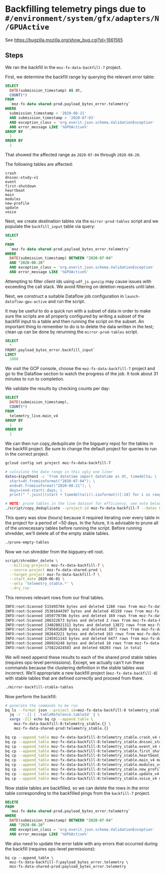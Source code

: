 # Backfilling telemetry pings due to `#/environment/system/gfx/adapters/N/GPUActive`

See https://bugzilla.mozilla.org/show_bug.cgi?id=1661565

## Steps

We ran the backfill in the `moz-fx-data-backfill-7` project.

First, we determine the backfill range by querying the relevant error table:

```sql
SELECT
  DATE(submission_timestamp) AS dt,
  COUNT(*)
FROM
  `moz-fx-data-shared-prod.payload_bytes_error.telemetry`
WHERE
  submission_timestamp < '2020-08-21'
  AND submission_timestamp > '2020-07-03'
  AND exception_class = 'org.everit.json.schema.ValidationException'
  AND error_message LIKE '%GPUActive%'
GROUP BY
  1
ORDER BY
  1
```

That showed the affected range as `2020-07-04` through `2020-08-20`.

The following tables are affected:

```
crash
dnssec-study-v1
event
first-shutdown
heartbeat
main
modules
new-profile
update
voice
```

Next, we create destination tables via the `mirror-prod-tables` script and
we populate the `backfill_input` table via query:

```sql
SELECT
  *
FROM
  `moz-fx-data-shared-prod.payload_bytes_error.telemetry`
WHERE
  DATE(submission_timestamp) BETWEEN "2020-07-04"
  AND "2020-08-20"
  AND exception_class = 'org.everit.json.schema.ValidationException'
  AND error_message LIKE '%GPUActive%'
```

Attempting to filter client ids using `udf_js.gunzip` may cause issues with 
exceeding the call stack. We avoid filtering on deletion requests until later.

Next, we construct a suitable Dataflow job configuration in
`launch-dataflow-gpu-active` and run the script.

It may be useful to do a quick run with a subset of data in order to make
sure the scripts are all properly configured by writing a subset of the backfill
input to a table and then running the script on the subset. An important thing to
remember to do is to delete the data written in the test; clean up can be done
by rerunning the `mirror-prod-tables` script.

```sql
SELECT
  *
FROM7.payload_bytes_error.backfill_input`
LIMIT
  1000
```

We visit the GCP console, choose the `moz-fx-data-backfill-7` project
and go to the Dataflow section to watch the progress of the job.
It took about 31 minutes to run to completion.

We validate the results by checking counts per day:

```sql
SELECT
  DATE(submission_timestamp),
  COUNT(*)
FROM
  telemetry_live.main_v4
GROUP BY
  1
ORDER BY
  1
```

We can then run copy_deduplicate (in the bigquery repo) for the tables in the
backfill project. Be sure to change the default project for queries to run in
the correct project.

```bash
gcloud config set project moz-fx-data-backfill-7

# calculate the date range in this ugly one liner
dates=$(python3 -c 'from datetime import datetime as dt, timedelta; \
  start=dt.fromisoformat("2020-07-04"); \
  end=dt.fromisoformat("2020-08-21"); \
  days=(end-start).days; \
  print(" ".join([(start + timedelta(i)).isoformat()[:10] for i in range(days)]))')

# NOTE: prune tables in the live dataset for efficiency, see note below
./script/copy_deduplicate --project-id moz-fx-data-backfill-7 --dates $(echo $dates)
```

This query was slow (hours) because it required iterating over every table in
the project for a period of ~50 days. In the future, it is advisable to prune
all of the unnecessary tables before running the script. Before running
shredder, we'll delete all of the empty stable tables.

```bash
./prune-empty-tables
```

Now we run shredder from the bigquery-etl root.

```bash
script/shredder_delete \
  --billing-projects moz-fx-data-backfill-7 \
  --source-project moz-fx-data-shared-prod \
  --target-project moz-fx-data-backfill-7 \
  --start_date 2020-06-01 \
  --only 'telemetry_stable.*' \
  --dry_run
```

This removes relevant rows from our final tables.

```bash
INFO:root:Scanned 515495784 bytes and deleted 1280 rows from moz-fx-data-backfill-7.telemetry_stable.crash_v4
INFO:root:Scanned 35301644397 bytes and deleted 45159 rows from moz-fx-data-backfill-7.telemetry_stable.event_v4
INFO:root:Scanned 1059770786 bytes and deleted 169 rows from moz-fx-data-backfill-7.telemetry_stable.first_shutdown_v4
INFO:root:Scanned 286322673 bytes and deleted 2 rows from moz-fx-data-backfill-7.telemetry_stable.heartbeat_v4
INFO:root:Scanned 134028021311 bytes and deleted 13872 rows from moz-fx-data-backfill-7.telemetry_stable.main_v4
INFO:root:Scanned 2795691020 bytes and deleted 1071 rows from moz-fx-data-backfill-7.telemetry_stable.modules_v4
INFO:root:Scanned 302643221 bytes and deleted 163 rows from moz-fx-data-backfill-7.telemetry_stable.new_profile_v4
INFO:root:Scanned 1245911143 bytes and deleted 6477 rows from moz-fx-data-backfill-7.telemetry_stable.update_v4
INFO:root:Scanned 286924248 bytes and deleted 10 rows from moz-fx-data-backfill-7.telemetry_stable.voice_v4
INFO:root:Scanned 175822424583 and deleted 68203 rows in total
```

We will need append these results to each of the shared prod stable tables
(requires ops-level permissions). Except, we actually can't run these commands
because the clustering definition in the stable tables was incorrect. We'll
appropriate a new backfill project (`moz-fx-data-backfill-8`) with stable tables
that are defined correctly and proceed from there.

```bash
./mirror-backfill-stable-tables
```

Now perform the backfill:

```bash
# generate the commands to be run
bq ls --format json --project_id=moz-fx-data-backfill-8 telemetry_stable | \
  jq -r '.[] | .tableReference.tableId' | \
  xargs -I{} echo bq cp --append_table \
    moz-fx-data-backfill-8:telemetry_stable.{} \
    moz-fx-data-shared-prod:telemetry_stable.{}
```

```bash
bq cp --append_table moz-fx-data-backfill-8:telemetry_stable.crash_v4 moz-fx-data-shared-prod:telemetry_stable.crash_v4
bq cp --append_table moz-fx-data-backfill-8:telemetry_stable.dnssec_study_v1_v4 moz-fx-data-shared-prod:telemetry_stable.dnssec_study_v1_v4
bq cp --append_table moz-fx-data-backfill-8:telemetry_stable.event_v4 moz-fx-data-shared-prod:telemetry_stable.event_v4
bq cp --append_table moz-fx-data-backfill-8:telemetry_stable.first_shutdown_v4 moz-fx-data-shared-prod:telemetry_stable.first_shutdown_v4
bq cp --append_table moz-fx-data-backfill-8:telemetry_stable.heartbeat_v4 moz-fx-data-shared-prod:telemetry_stable.heartbeat_v4
bq cp --append_table moz-fx-data-backfill-8:telemetry_stable.main_v4 moz-fx-data-shared-prod:telemetry_stable.main_v4
bq cp --append_table moz-fx-data-backfill-8:telemetry_stable.modules_v4 moz-fx-data-shared-prod:telemetry_stable.modules_v4
bq cp --append_table moz-fx-data-backfill-8:telemetry_stable.new_profile_v4 moz-fx-data-shared-prod:telemetry_stable.new_profile_v4
bq cp --append_table moz-fx-data-backfill-8:telemetry_stable.update_v4 moz-fx-data-shared-prod:telemetry_stable.update_v4
bq cp --append_table moz-fx-data-backfill-8:telemetry_stable.voice_v4 moz-fx-data-shared-prod:telemetry_stable.voice_v4
```

Now stable tables are backfilled, so we can delete the rows in the error table
corresponding to the backfilled pings from the `backfill-7` project.

```sql
DELETE
FROM
  `moz-fx-data-shared-prod.payload_bytes_error.telemetry`
WHERE
  DATE(submission_timestamp) BETWEEN "2020-07-04"
  AND "2020-08-20"
  AND exception_class = 'org.everit.json.schema.ValidationException'
  AND error_message LIKE '%GPUActive%'
```

We also need to update the error table with any errors that occurred during
the backfill (requires ops-level permissions):

```
bq cp --append_table \
  moz-fx-data-backfill-7:payload_bytes_error.telemetry \
  moz-fx-data-shared-prod:payload_bytes_error.telemetry
```
